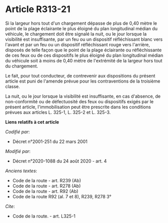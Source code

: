 # Article R313-21

Si la largeur hors tout d'un chargement dépasse de plus de 0,40 mètre le point de la plage éclairante le plus éloigné du plan
longitudinal médian du véhicule, le chargement doit être signalé la nuit, ou le jour lorsque la visibilité est insuffisante,
par un feu ou un dispositif réfléchissant blanc vers l'avant et par un feu ou un dispositif réfléchissant rouge vers
l'arrière, disposés de telle façon que le point de la plage éclairante ou réfléchissante de ces feux ou de ces dispositifs le
plus éloigné du plan longitudinal médian du véhicule soit à moins de 0,40 mètre de l'extrémité de la largeur hors tout du
chargement. 

Le fait, pour tout conducteur, de contrevenir aux dispositions du présent article est puni de l'amende prévue pour les
contraventions de la troisième classe. 

La nuit, ou le jour lorsque la visibilité est insuffisante, en cas d'absence, de non-conformité ou de défectuosité des feux
ou dispositifs exigés par le présent article, l'immobilisation peut être prescrite dans les conditions prévues aux articles
L. 325-1, L. 325-2 et L. 325-3.

**Liens relatifs à cet article**

_Codifié par_:

  - Décret n°2001-251 du 22 mars 2001

_Modifié par_:

  - Décret n°2020-1088 du 24 août 2020 - art. 4

_Anciens textes_:

  - Code de la route - art. R239 (Ab)
  - Code de la route - art. R278 (Ab)
  - Code de la route - art. R92 (Ab)
  - Code de la route R92 (al. 7 et 8), R239, R278 3°

_Cite_:

  - Code de la route. - art. L325-1

